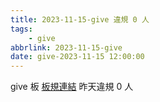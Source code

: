 ```yaml
---
title: 2023-11-15-give 違規 0 人
tags:
    - give
abbrlink: 2023-11-15-give
date: give-2023-11-15 12:00:00
---
```

give 板 [板規連結](https://www.ptt.cc/bbs/give/M.1612495900.A.C32.html)
昨天違規 0 人
